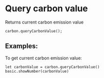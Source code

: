 # Query carbon value

Returns current carbon emission value

```sig
carbon.queryCarbonValue();
```

## Examples:

To get current carbon emission value:

```blocks
let carbonValue = carbon.queryCarbonValue()
basic.showNumber(carbonValue)
```
